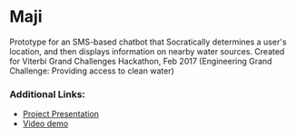 # Maji

Prototype for an SMS-based chatbot that Socratically determines a user's location, and then displays information on nearby water sources. Created for Viterbi Grand Challenges Hackathon, Feb 2017 (Engineering Grand Challenge: Providing access to clean water)

### Additional Links:
* [Project Presentation](https://docs.google.com/presentation/d/1xkK2aE8bplY6KX-wHTFcLzIJ47Qylp73l5SaB9nApSk/edit?usp=sharing_)
* [Video demo](https://www.youtube.com/watch?v=NyH2lS_OK_8)
